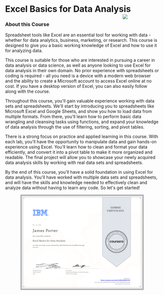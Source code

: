 # Excel Basics for Data Analysis   <img src="https://raw.githubusercontent.com/roshangrewal/IBM-Data-Science-Professional-Certification/master/IBM-Banner.png" align="right" width="120" />

### About this Course
Spreadsheet tools like Excel are an essential tool for working with data - whether for data analytics, business, marketing, or research. This course is designed to give you a basic working knowledge of Excel and how to use it for analyzing data. 
 
This course is suitable for those who are interested in pursuing a career in data analysis or data science, as well as anyone looking to use Excel for data analysis in their own domain. No prior experience with spreadsheets or coding is required - all you need is a device with a modern web browser and the ability to create a Microsoft account to access Excel online at no cost. If you have a desktop version of Excel, you can also easily follow along with the course. 
 
Throughout this course, you'll gain valuable experience working with data sets and spreadsheets. We'll start by introducing you to spreadsheets like Microsoft Excel and Google Sheets, and show you how to load data from multiple formats. From there, you'll learn how to perform basic data wrangling and cleansing tasks using functions, and expand your knowledge of data analysis through the use of filtering, sorting, and pivot tables. 
 
There is a strong focus on practice and applied learning in this course. With each lab, you'll have the opportunity to manipulate data and gain hands-on experience using Excel. You'll learn how to clean and format your data efficiently, and convert it into a pivot table to make it more organized and readable. The final project will allow you to showcase your newly acquired data analysis skills by working with real data sets and spreadsheets. 
 
By the end of this course, you'll have a solid foundation in using Excel for data analysis. You'll have worked with multiple data sets and spreadsheets, and will have the skills and knowledge needed to effectively clean and analyze data without having to learn any code. So let's get started!

<p align="center">
<img src="/IBM_Courses/Excel_Basics_for_Data_Analyst/excel_basics_data_analysis.png" width=80% height=80%>
